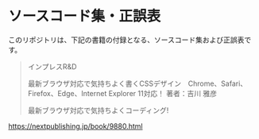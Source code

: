 # ソースコード集・正誤表

このリポジトリは、下記の書籍の付録となる、ソースコード集および正誤表です。

> インプレスR&D
>
> 最新ブラウザ対応で気持ちよく書くCSSデザイン　Chrome、Safari、Firefox、Edge、Internet Explorer 11対応！
> 著者：吉川 雅彦
>
> 最新ブラウザ対応で気持ちよくコーディング!

https://nextpublishing.jp/book/9880.html
